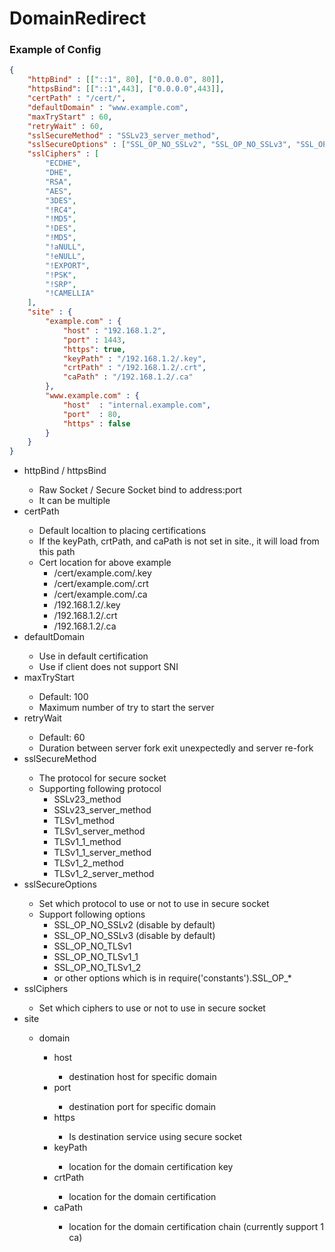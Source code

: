# DomainRedirect

### Example of Config
```json
{
	"httpBind" : [["::1", 80], ["0.0.0.0", 80]],
	"httpsBind": [["::1",443], ["0.0.0.0",443]],
	"certPath" : "/cert/",
	"defaultDomain" : "www.example.com",
	"maxTryStart" : 60,
	"retryWait" : 60,
	"sslSecureMethod" : "SSLv23_server_method",
	"sslSecureOptions" : ["SSL_OP_NO_SSLv2", "SSL_OP_NO_SSLv3", "SSL_OP_NO_TLSv1", "SSL_OP_NO_TLSv1_1"],
	"sslCiphers" : [
		"ECDHE",
		"DHE",
		"RSA",
		"AES",
		"3DES",
		"!RC4",
		"!MD5",
		"!DES",
		"!MD5",
		"!aNULL",
		"!eNULL",
		"!EXPORT",
		"!PSK",
		"!SRP",
		"!CAMELLIA"
	],
	"site" : {
		"example.com" : {
			"host" : "192.168.1.2",
			"port" : 1443,
			"https": true,
			"keyPath" : "/192.168.1.2/.key",
			"crtPath" : "/192.168.1.2/.crt",
			"caPath" : "/192.168.1.2/.ca"
		},
		"www.example.com" : {
			"host"  : "internal.example.com",
			"port"  : 80,
			"https" : false
		}
	}
}
```

* httpBind / httpsBind <require>
  * Raw Socket / Secure Socket bind to address:port
  * It can be multiple
* certPath <require>
  * Default localtion to placing certifications
  * If the keyPath, crtPath, and caPath is not set in site.<domain>, it will load from this path
  * Cert location for above example
    * /cert/example.com/.key
    * /cert/example.com/.crt
    * /cert/example.com/.ca
    * /192.168.1.2/.key
    * /192.168.1.2/.crt
    * /192.168.1.2/.ca
* defaultDomain <require>
  * Use in default certification
  * Use if client does not support SNI
* maxTryStart <optional>
  * Default: 100
  * Maximum number of try to start the server
* retryWait <optional>
  * Default: 60
  * Duration between server fork exit  unexpectedly and server re-fork
* sslSecureMethod <optional>
  * The protocol for secure socket
  * Supporting following protocol
    * SSLv23_method
    * SSLv23_server_method
    * TLSv1_method
    * TLSv1_server_method
    * TLSv1_1_method
    * TLSv1_1_server_method
    * TLSv1_2_method
    * TLSv1_2_server_method
* sslSecureOptions <optional>
  * Set which protocol to use or not to use in secure socket
  * Support following options
    * SSL_OP_NO_SSLv2 (disable by default)
    * SSL_OP_NO_SSLv3 (disable by default)
    * SSL_OP_NO_TLSv1
    * SSL_OP_NO_TLSv1_1
    * SSL_OP_NO_TLSv1_2
    * or other options which is in require('constants').SSL_OP_*
* sslCiphers <optional>
  * Set which ciphers to use or not to use in secure socket
* site <require>
  * domain <require>
    * host <require>
      * destination host for specific domain
    * port <require>
      * destination port for specific domain
    * https <require>
      * Is destination service using secure socket
    * keyPath <optional>
      * location for the domain certification key
    * crtPath <optional>
      * location for the domain certification
    * caPath <optional>
      * location for the domain certification chain (currently support 1 ca)

